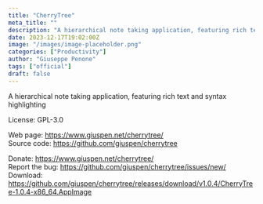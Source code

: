 ```yaml
---
title: "CherryTree"
meta_title: ""
description: "A hierarchical note taking application, featuring rich text and syntax highlighting"
date: 2023-12-17T19:02:00Z
image: "/images/image-placeholder.png"
categories: ["Productivity"]
author: "Giuseppe Penone"
tags: ["official"]
draft: false
---
```


A hierarchical note taking application, featuring rich text and syntax highlighting

License: GPL-3.0

Web page: https://www.giuspen.net/cherrytree/  
Source code: https://github.com/giuspen/cherrytree

Donate: https://www.giuspen.net/cherrytree/  
Report the bug: https://github.com/giuspen/cherrytree/issues/new/  
Download: https://github.com/giuspen/cherrytree/releases/download/v1.0.4/CherryTree-1.0.4-x86_64.AppImage

